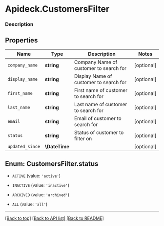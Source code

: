 # Apideck.CustomersFilter

### Description

## Properties
Name | Type | Description | Notes
------------ | ------------- | ------------- | -------------
`company_name` | **string** | Company Name of customer to search for | [optional] 
`display_name` | **string** | Display Name of customer to search for | [optional] 
`first_name` | **string** | First name of customer to search for | [optional] 
`last_name` | **string** | Last name of customer to search for | [optional] 
`email` | **string** | Email of customer to search for | [optional] 
`status` | **string** | Status of customer to filter on | [optional] 
`updated_since` | **\DateTime** |  | [optional] 





<a name="STATUS"></a>
## Enum: CustomersFilter.status


* `ACTIVE` (value: `'active'`)

* `INACTIVE` (value: `'inactive'`)

* `ARCHIVED` (value: `'archived'`)

* `ALL` (value: `'all'`)




---

[[Back to top]](#) [[Back to API list]](../../../../README.md#documentation-for-api-endpoints) [[Back to README]](../../../../README.md)


